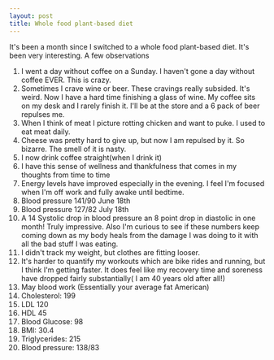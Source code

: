 ```yaml
---
layout: post
title: Whole food plant-based diet
---
```

It's been a month since I switched to a whole food plant-based diet.  It's been very interesting.
A few observations
1.  I went a day without coffee on a Sunday.  I haven't gone a day without coffee EVER.  This is crazy.
2.  Sometimes I crave wine or beer.  These cravings really subsided.  It's weird.  Now I have a hard time finishing a glass of wine.
    My coffee sits on my desk and I rarely finish it.  I'll be at the store and a 6 pack of beer repulses me.
3.  When I think of meat I picture rotting chicken and want to puke.  I used to eat meat daily.
4.  Cheese was pretty hard to give up, but now I am repulsed by it.  So bizarre.  The smell of it is nasty.
5. I now drink coffee straight(when I drink it)
6. I have this sense of wellness and thankfulness that comes in my thoughts from time to time
7. Energy levels have improved especially in the evening.  I feel I'm focused when I'm off work and fully awake until bedtime.
8. Blood pressure 141/90 June 18th 
9. Blood pressure 127/82 July 18th
10. A 14 Systolic drop in blood pressure an 8 point drop in diastolic in one month! Truly impressive.  Also I'm curious to see if these numbers keep coming down as my body heals from the damage I was doing to it with all the bad stuff I was eating.
11. I didn't track my weight, but clothes are fitting looser.  
12. It's harder to quantify my workouts which are bike rides and running, but I think I'm getting faster.  It does feel like my recovery time and soreness
have dropped fairly substantially( I am 40 years old after all!)
13. May blood work (Essentially your average fat American)
14. Cholesterol: 199
15.  LDL 120
16.  HDL 45
17. Blood Glucose: 98
18. BMI: 30.4
19. Triglycerides: 215
20. Blood pressure: 138/83
